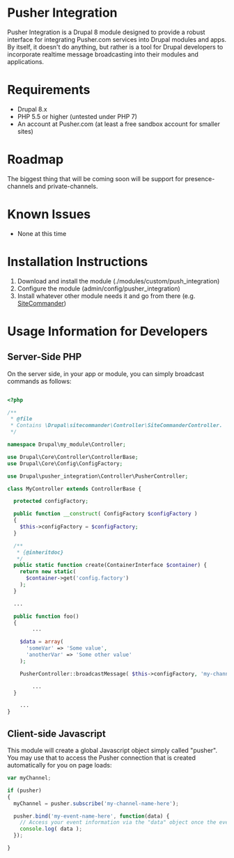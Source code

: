 # Pusher Integration
Pusher Integration is a Drupal 8 module designed to provide a robust interface for integrating Pusher.com services into Drupal modules and apps. By itself, it doesn't do anything, but rather is a tool for Drupal developers to incorporate realtime message broadcasting into their modules and applications.

# Requirements

* Drupal 8.x
* PHP 5.5 or higher (untested under PHP 7)
* An account at Pusher.com (at least a free sandbox account for smaller sites)

# Roadmap

The biggest thing that will be coming soon will be support for presence-channels and private-channels.

# Known Issues

* None at this time

# Installation Instructions

1. Download and install the module (./modules/custom/push_integration)
2. Configure the module (admin/config/pusher_integration)
3. Install whatever other module needs it and go from there (e.g. [SiteCommander](https://github.com/IncursusInc/sitecommander))

# Usage Information for Developers

## Server-Side PHP

On the server side, in your app or module, you can simply broadcast commands as follows:

```php

<?php

/**
 * @file
 * Contains \Drupal\sitecommander\Controller\SiteCommanderController.
 */

namespace Drupal\my_module\Controller;

use Drupal\Core\Controller\ControllerBase;
use Drupal\Core\Config\ConfigFactory;

use Drupal\pusher_integration\Controller\PusherController;

class MyController extends ControllerBase {

  protected configFactory;

  public function __construct( ConfigFactory $configFactory )
  {
    $this->configFactory = $configFactory;
  }

  /**
   * {@inheritdoc}
   */
  public static function create(ContainerInterface $container) {
    return new static(
      $container->get('config.factory')
    );
  }

  ...

  public function foo()
  {
		...

    $data = array(
      'someVar' => 'Some value',
      'anotherVar' => 'Some other value'
    );

    PusherController::broadcastMessage( $this->configFactory, 'my-channel-name-here', 'my-event-name-here', $data );

		...
  }

	...
}
```

## Client-side Javascript

This module will create a global Javascript object simply called "pusher". You may use that to access the Pusher connection that is created automatically for you on page loads:

```javascript
var myChannel;

if (pusher)
{
  myChannel = pusher.subscribe('my-channel-name-here');

  pusher.bind('my-event-name-here', function(data) {
	// Access your event information via the "data" object once the event is received by the client/browser
	console.log( data );
  });

}
```
